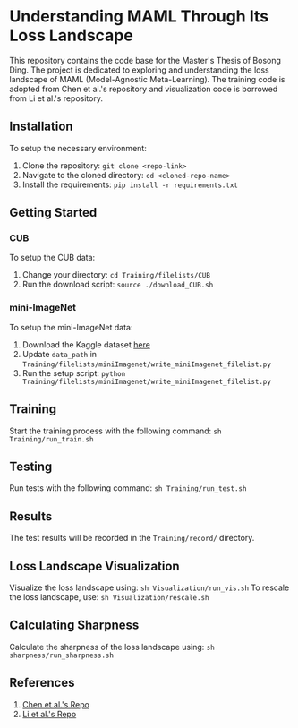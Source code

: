 # Understanding MAML Through Its Loss Landscape
This repository contains the code base for the Master's Thesis of Bosong Ding. The project is dedicated to exploring and understanding the loss landscape of MAML (Model-Agnostic Meta-Learning). The training code is adopted from Chen et al.'s repository and visualization code is borrowed from Li et al.'s repository.

## Installation
To setup the necessary environment:

1. Clone the repository: `git clone <repo-link>`
2. Navigate to the cloned directory: `cd <cloned-repo-name>`
3. Install the requirements: `pip install -r requirements.txt`

## Getting Started
### CUB
To setup the CUB data:
1. Change your directory: `cd Training/filelists/CUB`
2. Run the download script: `source ./download_CUB.sh`

### mini-ImageNet
To setup the mini-ImageNet data:
1. Download the Kaggle dataset [here](https://www.kaggle.com/datasets/arjunashok33/miniimagenet)
2. Update `data_path` in `Training/filelists/miniImagenet/write_miniImagenet_filelist.py`
3. Run the setup script: `python Training/filelists/miniImagenet/write_miniImagenet_filelist.py`

## Training
Start the training process with the following command: `sh Training/run_train.sh `

## Testing
Run tests with the following command: `sh Training/run_test.sh`

## Results
The test results will be recorded in the `Training/record/` directory.

## Loss Landscape Visualization 
Visualize the loss landscape using: `sh Visualization/run_vis.sh`
To rescale the loss landscape, use: `sh Visualization/rescale.sh`

## Calculating Sharpness
Calculate the sharpness of the loss landscape using: `sh sharpness/run_sharpness.sh`

## References
1. [Chen et al.'s Repo](https://github.com/wyharveychen/CloserLookFewShot)
2. [Li et al.'s Repo](https://github.com/tomgoldstein/loss-landscape)

